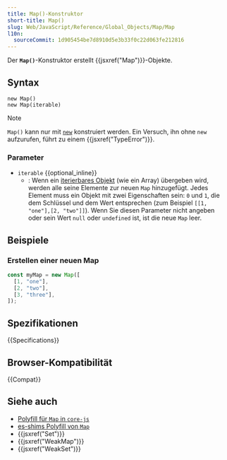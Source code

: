 ```yaml
---
title: Map()-Konstruktor
short-title: Map()
slug: Web/JavaScript/Reference/Global_Objects/Map/Map
l10n:
  sourceCommit: 1d905454be7d8910d5e3b33f0c22d063fe212816
---
```


Der **`Map()`**-Konstruktor erstellt {{jsxref("Map")}}-Objekte.

## Syntax

```js-nolint
new Map()
new Map(iterable)
```

> [!NOTE]
> `Map()` kann nur mit [`new`](/de/docs/Web/JavaScript/Reference/Operators/new) konstruiert werden. Ein Versuch, ihn ohne `new` aufzurufen, führt zu einem {{jsxref("TypeError")}}.

### Parameter

- `iterable` {{optional_inline}}
  - : Wenn ein [iterierbares Objekt](/de/docs/Web/JavaScript/Reference/Iteration_protocols) (wie ein Array) übergeben wird, werden alle seine Elemente zur neuen `Map` hinzugefügt. Jedes Element muss ein Objekt mit zwei Eigenschaften sein: `0` und `1`, die dem Schlüssel und dem Wert entsprechen (zum Beispiel `[[1, "one"],[2, "two"]]`). Wenn Sie diesen Parameter nicht angeben oder sein Wert `null` oder `undefined` ist, ist die neue `Map` leer.

## Beispiele

### Erstellen einer neuen Map

```js
const myMap = new Map([
  [1, "one"],
  [2, "two"],
  [3, "three"],
]);
```

## Spezifikationen

{{Specifications}}

## Browser-Kompatibilität

{{Compat}}

## Siehe auch

- [Polyfill für `Map` in `core-js`](https://github.com/zloirock/core-js#map)
- [es-shims Polyfill von `Map`](https://www.npmjs.com/package/es-map)
- {{jsxref("Set")}}
- {{jsxref("WeakMap")}}
- {{jsxref("WeakSet")}}
